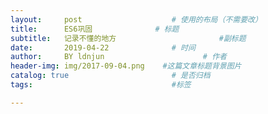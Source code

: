 ```yaml
---
layout:     post                    # 使用的布局（不需要改）
title:      ES6巩固              # 标题 
subtitle:   记录不懂的地方                       #副标题
date:       2019-04-22              # 时间
author:     BY ldnjun                      # 作者
header-img: img/2017-09-04.png    #这篇文章标题背景图片
catalog: true                       # 是否归档
tags:                               #标签

---
```


